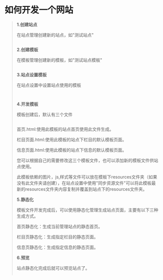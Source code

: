 # 如何开发一个网站 #
<p>
<blockquote></p>
<p>
</blockquote><blockquote><b>1.</b><b>创建站点</b></p>
<p>
<span>在站点管理创建新的站点，如"测试站点"</span></p>
<p>
<span><a href='http://static.oschina.net/uploads/space/2013/0422/195950_CX1X_916014.jpg'><img src='http://static.oschina.net/uploads/space/2013/0422/195950_CX1X_916014.jpg' alt='' /></a></span></p>
<p>
<blockquote></p>
<p>
</blockquote><b>2.</b><b>创建模板</b></p>
<p>
<span>在模板管理创建新的模板，如"测试站点模板"</span></p>
<p>
<span><a href='http://static.oschina.net/uploads/space/2013/0422/200013_FNM9_916014.jpg'><img src='http://static.oschina.net/uploads/space/2013/0422/200013_FNM9_916014.jpg' alt='' /></a></span></p>
<p>
<b>3.</b><b>站点设置模板</b></p>
<p>
<span>在站点设置中设置站点使用的模板</span></p>
<p>
<span><a href='http://static.oschina.net/uploads/space/2013/0422/200032_nkZJ_916014.jpg'><img src='http://static.oschina.net/uploads/space/2013/0422/200032_nkZJ_916014.jpg' alt='' /></a></span></p>
<p>
<span><a href='http://static.oschina.net/uploads/space/2013/0422/200050_SW0O_916014.jpg'><img src='http://static.oschina.net/uploads/space/2013/0422/200050_SW0O_916014.jpg' alt='' /></a></span></p>
<p>
<b>4.</b><b>开发模板</b></p>
<p>
<span>模板创建后，默认有三个文件</span></p>
<p>
<span><a href='http://static.oschina.net/uploads/space/2013/0422/200107_KaUq_916014.jpg'><img src='http://static.oschina.net/uploads/space/2013/0422/200107_KaUq_916014.jpg' alt='' /></a></span></p>
<p>
<span>首页.html:使用此模板的站点首页使用此文件生成。</span></p>
<p>
<span>栏目页面.html:使用此模板的站点下栏目的默认模板页面。</span></p>
<p>
<span>信息页面.html:使用此模板的站点下信息的默认模板页面。</span></p>
<p>
<span>您可以根据自己的需要修改这三个模板文件，也可以添加新的模板文件供站点使用。</span></p>
<p>
<span>此模板依赖的图片，js,样式等文件可以放在模板下resources文件夹（如果没有此文件夹请创建），在站点设置中使用"同步资源文件"可以将此模板最新的resources文件夹内容复制并覆盖到站点下的resources文件夹。</span></p>
<p>
<b>5.</b><b>静态化</b></p>
<p>
<span>模板文件开发完成后，可以使用静态化管理生成站点页面，主要有以下三种生成方式。</span></p>
<p>
<span>首页静态化：生成当前管理站点的静态首页。</span></p>
<p>
<span>栏目页静态化：生成指定栏目的静态页面。</span></p>
<p>
<span>信息页静态化：生成指定信息的静态页面。</span></p>
<p>
<b>6.</b><b>预览</b></p>
<p>
<span>站点静态化完成后就可以预览站点了。</span></p>
<p>
<span><a href='http://static.oschina.net/uploads/space/2013/0422/200125_r0hX_916014.jpg'><img src='http://static.oschina.net/uploads/space/2013/0422/200125_r0hX_916014.jpg' alt='' /></a></span></p>
